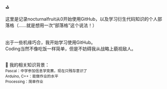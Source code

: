 

⛳️

这里是记录nocturnalfruit从0开始使用GitHub，以及学习衍生代码知识的个人部落格（……就是想用一次“部落格”这个说法！）<br>
<br>
<br>
出于一些机缘巧合，我开始学习使用GitHub。<br>
Coding当然不像吃饭一样简单，但是不妨碍我从战略上藐视敌人。
<br>
<br>

👻 
我的相关知识背景：<br>
<small>Pascal：中学参加信息学竞赛，现在只残存意识了<br>
Arduino, C++：能做作业的水平<br>
Processing：简单作业</small>

